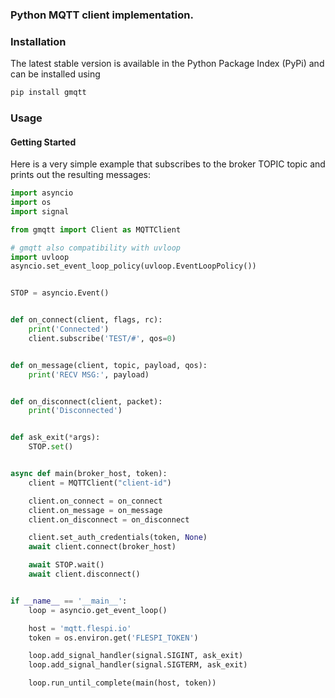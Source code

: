 ### Python MQTT client implementation.


### Installation 

The latest stable version is available in the Python Package Index (PyPi) and can be installed using
```bash
pip install gmqtt
```


### Usage
#### Getting Started

Here is a very simple example that subscribes to the broker TOPIC topic and prints out the resulting messages:

```python
import asyncio
import os
import signal

from gmqtt import Client as MQTTClient

# gmqtt also compatibility with uvloop  
import uvloop
asyncio.set_event_loop_policy(uvloop.EventLoopPolicy())


STOP = asyncio.Event()


def on_connect(client, flags, rc):
    print('Connected')
    client.subscribe('TEST/#', qos=0)


def on_message(client, topic, payload, qos):
    print('RECV MSG:', payload)


def on_disconnect(client, packet):
    print('Disconnected')


def ask_exit(*args):
    STOP.set()


async def main(broker_host, token):
    client = MQTTClient("client-id")

    client.on_connect = on_connect
    client.on_message = on_message
    client.on_disconnect = on_disconnect

    client.set_auth_credentials(token, None)
    await client.connect(broker_host)

    await STOP.wait()
    await client.disconnect()


if __name__ == '__main__':
    loop = asyncio.get_event_loop()

    host = 'mqtt.flespi.io'
    token = os.environ.get('FLESPI_TOKEN')

    loop.add_signal_handler(signal.SIGINT, ask_exit)
    loop.add_signal_handler(signal.SIGTERM, ask_exit)

    loop.run_until_complete(main(host, token))
``` 
